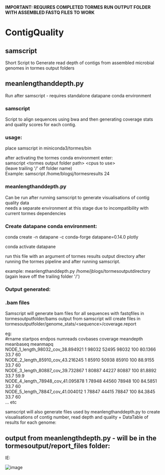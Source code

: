 
**IMPORTANT: REQUIRES COMPLETED TORMES RUN OUTPUT FOLDER WITH ASSEMBLED FASTQ FILES TO WORK**

# ContigQuality

## samscript

Short Script to Generate read depth of contigs from assembled microbial genomes in tormes output folders

## meanlengthanddepth.py

Run after samscript - requires standalone datapane conda environment

### samscript

Script to align sequences using bwa and then generating coverage stats and quality scores for each contig.

### usage:  
place samscript in miniconda3/tormes/bin  

after activating the tormes conda environment enter:  
samscript \<tormes output folder path\> \<cpus to use\>    
(leave trailing '/' off folder name)  
Example: samscript /home/blogsj/tormesresults 24

### meanlengthanddepth.py

Can be run after running samscript to generate visualisations of contig quality data  
needs a separate environment at this stage due to incompatibility with current tormes dependencies

### Create datapane conda environment:  

conda create -n datapane -c conda-forge datapane=0.14.0 plotly  

conda activate datapane  

run this file with an argument of tormes results output directory after running the tormes pipeline and after running samscript.

example: meanlengthanddepth.py /home/jblogs/tormesoutputdirectory  
(again leave off the trailing folder '/')  

### Output generated:  
### .bam files
Samscript will generate bam files for all sequences with fastqfiles in tormesoutputfolder/bams
output from samscript will create files in tormesoutputfolder/genome_stats/\<sequence>\/coverage.report  

eg:  
#rname	startpos	endpos	numreads	covbases	coverage	meandepth	meanbaseq	meanmapq  
NODE_1_length_98032_cov_38.894921	1	98032	52495	98032	100	80.1366	33.7	60  
NODE_2_length_85910_cov_43.216245	1	85910	50938	85910	100	88.9155	33.7	60  
NODE_3_length_80887_cov_39.732867	1	80887	44227	80887	100	81.8892	33.7	59.9  
NODE_4_length_78948_cov_41.095878	1	78948	44560	78948	100	84.5851	33.7	60  
NODE_5_length_78847_cov_41.004012	1	78847	44415	78847	100	84.3845	33.7	60  
... etc  

samscript will also generate files used by meanlengthanddepth.py to create visualisations of contig number, read depth and quality + DataTable of results for each genome:

## output from meanlengthdepth.py - will be in the tormesoutput/report_files folder:

IE:   

![image](https://user-images.githubusercontent.com/55652506/192102712-ba726e28-ae51-4ea1-aa4a-ae252a35123a.png)
